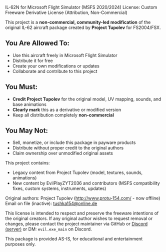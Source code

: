 IL-62N for Microsoft Flight Simulator (MSFS 2020/2024)
License: Custom Freeware Derivative License (Attribution, Non-Commercial)

This project is a **non-commercial, community-led modification** of the original IL-62 aircraft package created by **Project Tupolev** for FS2004/FSX.

## You Are Allowed To:
- Use this aircraft freely in Microsoft Flight Simulator
- Distribute it for free
- Create your own modifications or updates
- Collaborate and contribute to this project

## You Must:
- **Credit Project Tupolev** for the original model, UV mapping, sounds, and base animations
- **Clearly mark** this as a derivative or modified version
- Keep all distribution completely **non-commercial**

## You May Not:
- Sell, monetize, or include this package in payware products
- Distribute without proper credit to the original authors
- Claim ownership over unmodified original assets

This project contains:
- Legacy content from Project Tupolev (model, textures, sounds, animations)
- New content by EvilPlayZYT2036 and contributors (MSFS compatibility fixes, custom systems, instruments, updates)

Original authors: Project Tupolev (http://www.protu-154.com/ - now offline)
Email on file (inactive): tushka154@online.de

This license is intended to respect and preserve the freeware intentions of the original creators.
If any original author wishes to request removal or changes, please contact the project maintainer via GitHub or [Discord (server)](https://discord.gg/x52mwgyCBU) or DM: `evil.exe_main` on Discord.

This package is provided AS-IS, for educational and entertainment purposes only.
